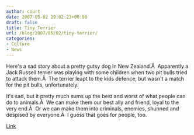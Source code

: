 ```yaml
---
author: court
date: 2007-05-02 19:02:23+00:00
draft: false
title: Tiny Terrier
url: /blog/2007/05/02/tiny-terrier/
categories:
- Culture
- News
---
```


Here's a sad story about a pretty gutsy dog in New Zealand.Â  Apparently a Jack Russell terrier was playing with some children when two pit bulls tried to attack them.Â  The terrier leapt to the kids defence, but wasn't a match for the pit bulls, unfortunately.

It's sad, but it pretty much sums up the best and worst of what people can do to animals.Â  We can make them our best ally and friend, loyal to the very end.Â  Or we can make them into criminals, enemies, shunned and despised by everyone.Â  I guess that goes for people, too.

[Link](http://www.cnn.com/2007/WORLD/asiapcf/05/02/hero.dog.ap/index.html?eref=rss_topstories)
